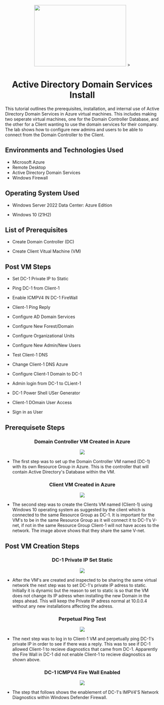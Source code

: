 <p align="center">
<img src="https://imgur.com/M9CFO5o.png" width="300" height="200"/> >
</p>

<div align="center">
<h1> Active Directory Domain Services Install </h1>
</div>
This tutorial outlines the prerequisites, installation, and internal use of Active Directory Domain Services in Azure virtual machines. This includes making two seperate virtual machines, one for the Domain Controller Database, and the other for a Client wanting to use the domain services for their company. The lab shows how to configure new admins and users to be able to connect from the Domain Controller to the Client.

<h2> Environments and Technologies Used</h2>
 
  - Microsoft Azure 
  - Remote Desktop
  - Active Directory Domain Services
  - Windows Firewall

<h2> Operating System Used</h2> 

 - Windows Server 2022 Data Center: Azure Edition
 
 - Windows 10 (21H2)

<h2> List of Prerequisites</h2>

- Create Domain Controller (DC)

- Create Client Vitual Machine (VM)

<h2> Post VM Steps </h2>

- Set DC-1 Private IP to Static

- Ping DC-1 from Client-1

- Enable ICMPV4 IN DC-1 FireWall

- Client-1 Ping Reply

- Configure AD Domain Services

- Configure New Forest/Domain

- Configure Organizational Units

- Configure New Admin/New Users

- Test Client-1 DNS

- Change Client-1 DNS Azure

- Configure Client-1 Domain to DC-1

- Admin login from DC-1 to CLient-1

- DC-1 Power Shell USer Generator

- Client-1 DOmain User Access

- Sign in as User

<h2> Prerequisete Steps </h2> 

<Div align="center">
<H3> Domain Controller VM Created in Azure </H3>
</Div>
<p align="center">
<img src=https://imgur.com/wC0CD1r.png>
</p>

- The first step was to set up the Domain Controller VM named (DC-1) with its own Resource Group in Azure. This is the controller that will contain Active Directory's Database within the VM.

<Div align="center">
<H3> Client VM Created in Azure </H3>
</Div>
<p align="center">
<img src=https://imgur.com/f1lQ3JB.png>
</p>

- The second step was to create the Clients VM named (Client-1) using Windows 10 operating system as suggested by the client which is connected to the same Resource Group as DC-1.  It is important for the VM's to be in the same Resource Group as it will connect it to DC-1's V-net, if not in the same Resource Group Client-1 will not have acces to the network. The image above shows that they share the same V-net.

<h2> Post VM Creation Steps </h2> 

<Div align="center">
<H3> DC-1 Private IP Set Static </H3>
</Div>
<p align="center">
<img src=https://imgur.com/eNXKb1S.png>
</p>

- After the VM's are created and inspected to be sharing the same virtual network the next step was to set DC-1's private IP adress to static. Initially it is dynamic but the reason to set to static is so that the VM does not change its IP adress when installing the new Domain in the steps ahead.  This will keep the Private IP adress normal at 10.0.0.4 without any new installations affecting the adress.

<Div align="center">
<H3> Perpetual Ping Test </H3>
</Div>
<p align="center">
<img src=https://imgur.com/C1vRxGc.png>
</p>

- The next step was to log in to Client-1 VM and perpetually ping DC-1's private IP in order to see if there was a reply.  This was to see if DC-1 allowed Client-1 to recieve diagnostics that came from DC-1. Apparently the Fire Wall in DC-1 did not enable Client-1 to recieve diagnostics as shown above.

<Div align="center">
<H3> DC-1 ICMPV4 Fire Wall Enabled </H3>
</Div>
<p align="center">
<img src=https://imgur.com/1qhIv9P.png>
</p>

- The step that follows shows the enablement of DC-1's IMPV4'S Network Diagnostics within Windows Defender Firewall.

